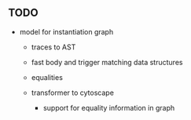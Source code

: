 ## TODO

* model for instantiation graph 
    - traces to AST
    - fast body and trigger matching data structures
    - equalities

    - transformer to cytoscape 
        - support for equality information in graph